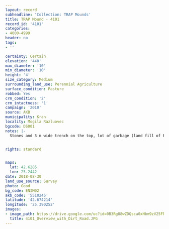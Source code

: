 ```yaml
---
layout: record
subheadline: 'Collection: TRAP Mounds'
title: TRAP Mound - 4101
record_id: '4101'
categories:
- 4000-4999
header: no
tags:
- ''

certainty: Certain
elevation: '440'
max_diameter: '10'
min_diameter: '10'
height: '4'
size_category: Medium
surrounding_land_use: Perennial Agriculture
surface_condition: Pasture
robbed: Yes
crm_condition: '2'
crm_intactness: '1'
campaign: '2010'
source: AKB
municipality: Kran
locality: Mogila Razluovec
bgcode: DS001
notes: |-
  Stones and 3 m wide trench on the top, lot of garbage (land fill of Enina), in triangle of 3 roads.


rights: standard


maps:
  lat: 42.6285
  lon: 25.2442
date: 2018-08-30
land_use_source: Survey
photo: Good
bg_code: ENIM02
akb_code: '5510245'
latitude: '42.674214'
longitude: '25.390252'
images:
- image_path: https://drive.google.com/uc?id=0B3Rg88wZDQsca0xHbm9zV25FNHc
  title: 4101_Overview_with_Dirt_Road.JPG
---
```


